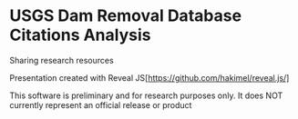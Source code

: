 # USGS Dam Removal Database Citations Analysis

Sharing research resources

Presentation created with Reveal JS[https://github.com/hakimel/reveal.js/]

This software is preliminary and for research purposes only. It does NOT currently represent an official release or product
